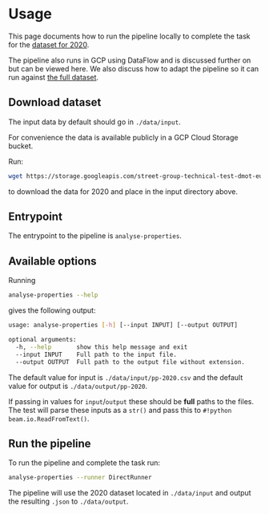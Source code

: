 # Usage

This page documents how to run the pipeline locally to complete the task for the [dataset for 2020](https://www.gov.uk/government/statistical-data-sets/price-paid-data-downloads#section-1).

The pipeline also runs in GCP using DataFlow and is discussed further on but can be viewed here. We also discuss how to adapt the pipeline so it can run against [the full dataset](https://www.gov.uk/government/statistical-data-sets/price-paid-data-downloads#single-file).

## Download dataset

The input data by default should go in `./data/input`.

For convenience the data is available publicly in a GCP Cloud Storage bucket.

Run:

```bash
wget https://storage.googleapis.com/street-group-technical-test-dmot-euw1/input/pp-2020.csv -P data/input
```

to download the data for 2020 and place in the input directory above.

## Entrypoint

The entrypoint to the pipeline is `analyse-properties`.

## Available options

Running

```bash
analyse-properties --help
```

gives the following output:

```bash
usage: analyse-properties [-h] [--input INPUT] [--output OUTPUT]

optional arguments:
  -h, --help       show this help message and exit
  --input INPUT    Full path to the input file.
  --output OUTPUT  Full path to the output file without extension.
```

The default value for input is `./data/input/pp-2020.csv` and the default value for output is `./data/output/pp-2020`.

If passing in values for `input`/`output` these should be **full** paths to the files. The test will parse these inputs as a `str()` and pass this to `#!python beam.io.ReadFromText()`.

## Run the pipeline

To run the pipeline and complete the task run:

```bash
analyse-properties --runner DirectRunner
```

The pipeline will use the 2020 dataset located in `./data/input` and output the resulting `.json` to `./data/output`.
